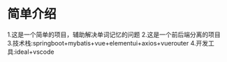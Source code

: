# 简单介绍
1.这是一个简单的项目，辅助解决单词记忆的问题
2.这是一个前后端分离的项目
3.技术栈:springboot+mybatis+vue+elementui+axios+vuerouter
4.开发工具:ideal+vscode
